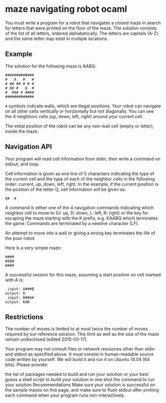 # maze navigating robot ocaml

You must write a program for a robot that navigates a closed maze in search for letters that were printed on the floor of the maze. The solution consists of the list of all letters, ordered alphabetically. The letters are capitals (A-Z) and the same letter may exist in multiple locations.

## Example
The solution for the following maze is AABQ:

```
#############
#   A   #   #
# ## ## # # #
# Q# #   B  #
#  #A# # ####
#############
```

`#` symbols indicate walls, which are illegal positions. Your robot can navigate on all other cells vertically or horizontally but not diagonally. You can see the 4 neighbors cells (up, down, left, right) around your current cell.

The initial position of the robot can be any non-wall cell (empty or letter), inside the maze.

## Navigation API
Your program will read cell information from stdin, then write a command on stdout, and loop.

Cell information is given as one line of 5 characters indicating the type of the current cell and the type of each of the neighbor cells in the following order: current, up, down, left, right. In the example, if the current position is the position of the letter Q, cell information will be given as:

```
Q#  #
```
A command is either one of the 4 navigation commands indicating which neighbor cell to move to (U: up, D: down, L: left, R: right) or the key for escaping the maze starting with the K prefix, e.g. KAABQ which terminates the game. Commands are terminated by a newline character (LF).

An attempt to move into a wall or giving a wrong key terminates the life of the poor robot.

Here is a very simple maze:

```
####
#AB#
####
```

A successful session for this maze, assuming a start position on cell marked with A is:

```
 input: A###B
output: R
 input: B##A#
output: KAB
```

## Restrictions
The number of moves is limited to at most twice the number of moves required by our reference solution. This limit as well as the size of the maze remain undisclosed (edited 2015-03-17).

Your program may not consult files or network resources other than stdin and stdout as specified above. It must consist in human-readable source code written by yourself. We will build it and run it on Ubuntu 14.04 (64 bits). Please provide:

the list of packages needed to build and run your solution or your best guess
a shell script to build your solution in one shot
the command to run your solution
Recommendations
Make sure your solution is successful on the sample mazes on this page, and make sure to flush stdout after printing each command when your program runs non-interactively.
